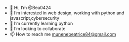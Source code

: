 - 👋 Hi, I’m @Bea0424
- 👀 I’m interested in web design, working with python and javascript,cybersecurity
- 🌱 I’m currently learning python
- 💞️ I’m looking to collaborate 
- 📫 How to reach me munenebeatrice84@gmail.com

<!---
Bea0424/Bea0424 is a ✨ special ✨ repository because its `README.md` (this file) appears on your GitHub profile.
You can click the Preview link to take a look at your changes.
--->
